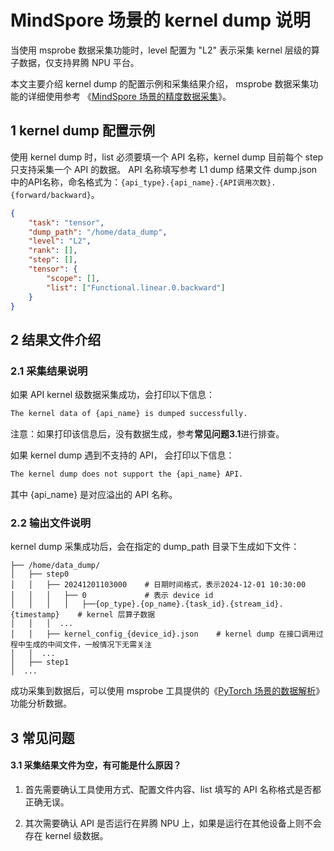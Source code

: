# MindSpore 场景的 kernel dump 说明

当使用 msprobe 数据采集功能时，level 配置为 "L2" 表示采集 kernel 层级的算子数据，仅支持昇腾 NPU 平台。 

本文主要介绍 kernel dump 的配置示例和采集结果介绍， msprobe 数据采集功能的详细使用参考 《[MindSpore 场景的精度数据采集](./06.data_dump_MindSpore.md)》。

## 1 kernel dump 配置示例

使用 kernel dump 时，list 必须要填一个 API 名称，kernel dump 目前每个 step 只支持采集一个 API 的数据。
API 名称填写参考 L1 dump 结果文件 dump.json 中的API名称，命名格式为：`{api_type}.{api_name}.{API调用次数}.{forward/backward}`。

```json
{
    "task": "tensor",
    "dump_path": "/home/data_dump",
    "level": "L2",
    "rank": [],
    "step": [],
    "tensor": {
        "scope": [],
        "list": ["Functional.linear.0.backward"]
    }
}
```

## 2 结果文件介绍

### 2.1 采集结果说明
    
如果 API kernel 级数据采集成功，会打印以下信息：

```bash
The kernel data of {api_name} is dumped successfully.
```

注意：如果打印该信息后，没有数据生成，参考**常见问题3.1**进行排查。

如果 kernel dump 遇到不支持的 API， 会打印以下信息：

```bash
The kernel dump does not support the {api_name} API.
```

其中 {api_name} 是对应溢出的 API 名称。

### 2.2 输出文件说明
kernel dump 采集成功后，会在指定的 dump_path 目录下生成如下文件：

```
├── /home/data_dump/
│   ├── step0
│   │   ├── 20241201103000    # 日期时间格式，表示2024-12-01 10:30:00
│   │   │   ├── 0             # 表示 device id
│   │   │   │   ├──{op_type}.{op_name}.{task_id}.{stream_id}.{timestamp}    # kernel 层算子数据
│   │   │  ...
│   │   ├── kernel_config_{device_id}.json    # kernel dump 在接口调用过程中生成的中间文件，一般情况下无需关注
│   │  ...     
│   ├── step1
│  ...
```
成功采集到数据后，可以使用 msprobe 工具提供的《[PyTorch 场景的数据解析](./14.data_parse_PyTorch.md)》功能分析数据。

## 3 常见问题

#### 3.1 采集结果文件为空，有可能是什么原因？

1. 首先需要确认工具使用方式、配置文件内容、list 填写的 API 名称格式是否都正确无误。

2. 其次需要确认 API 是否运行在昇腾 NPU 上，如果是运行在其他设备上则不会存在 kernel 级数据。
